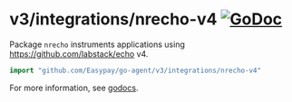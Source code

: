 # v3/integrations/nrecho-v4 [![GoDoc](https://godoc.org/github.com/Easypay/go-agent/v3/integrations/nrecho-v4?status.svg)](https://godoc.org/github.com/Easypay/go-agent/v3/integrations/nrecho-v4)

Package `nrecho` instruments applications using  https://github.com/labstack/echo v4.

```go
import "github.com/Easypay/go-agent/v3/integrations/nrecho-v4"
```

For more information, see
[godocs](https://godoc.org/github.com/Easypay/go-agent/v3/integrations/nrecho-v4).
